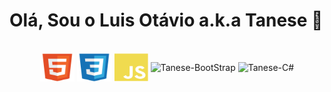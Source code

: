# Olá, Sou o Luis Otávio a.k.a Tanese 👋

<div style="display: inline_block" align="center"><br>
  <img align="center" alt="Tanese-HTML" height="45" width="55" src="https://raw.githubusercontent.com/devicons/devicon/master/icons/html5/html5-original.svg">
  <img align="center" alt="Tanese-CSS" height="45" width="55" src="https://raw.githubusercontent.com/devicons/devicon/master/icons/css3/css3-original.svg">
  <img align="center" alt="Tanese-Js" height="45" width="55" src="https://raw.githubusercontent.com/devicons/devicon/master/icons/javascript/javascript-plain.svg">
  <img align="center" alt="Tanese-BootStrap" height="50" width="55" src="https://cdn.jsdelivr.net/gh/devicons/devicon/icons/bootstrap/bootstrap-original.svg">
  <img align="center" alt="Tanese-C#" height="45" width="50" src="https://cdn.jsdelivr.net/gh/devicons/devicon@latest/icons/csharp/csharp-original.svg">
</div>
